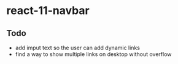 # react-11-navbar

## Todo

- add imput text so the user can add dynamic links
- find a way to show multiple links on desktop without overflow
